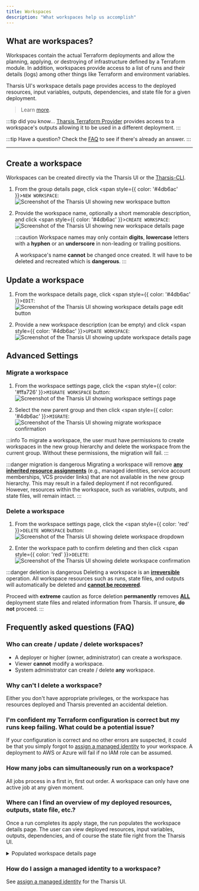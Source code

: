 ```yaml
---
title: Workspaces
description: "What workspaces help us accomplish"
---
```


## What are workspaces?

Workspaces contain the actual Terraform deployments and allow the planning, applying, or destroying of infrastructure defined by a Terraform module. In addition, workspaces provide access to a list of runs and their details (logs) among other things like Terraform and environment variables.

Tharsis UI's workspace details page provides access to the deployed resources, input variables, outputs, dependencies, and state file for a given deployment.

> Learn [more](https://www.terraform.io/language/state/workspaces).

:::tip did you know...
[Tharsis Terraform Provider](../../provider/intro) provides access to a workspace's outputs allowing it to be used in a different deployment.
:::

:::tip Have a question?
Check the [FAQ](#frequently-asked-questions-faq) to see if there's already an answer.
:::

---

## Create a workspace

Workspaces can be created directly via the Tharsis UI or the [Tharsis-CLI](../../cli/tharsis/intro.md).

1. From the group details page, click <span style={{ color: '#4db6ac' }}>`NEW WORKSPACE`</span>:
   ![Screenshot of the Tharsis UI showing new workspace button](/img/workspaces/create-workspace.png "Creating workspace")

2. Provide the workspace name, optionally a short memorable description, and click <span style={{ color: '#4db6ac' }}>`CREATE WORKSPACE`</span>:
   ![Screenshot of the Tharsis UI showing new workspace details page](/img/workspaces/new-workspace.png "New workspace details page")

   :::caution
   Workspace names may only contain **digits**, **lowercase** letters with a **hyphen** or an **underscore** in non-leading or trailing positions.

   A workspace's name **cannot** be changed once created. It will have to be deleted and recreated which is **dangerous**.
   :::

## Update a workspace

1. From the workspace details page, click <span style={{ color: '#4db6ac' }}>`EDIT`</span>:
   ![Screenshot of the Tharsis UI showing workspace details page edit button](/img/workspaces/update-workspace.png "Updating a workspace")

2. Provide a new workspace description (can be empty) and click <span style={{ color: '#4db6ac' }}>`UPDATE WORKSPACE`</span>:
   ![Screenshot of the Tharsis UI showing update workspace details page](/img/workspaces/update-workspace-description.png "Update workspace details page")

## Advanced Settings

### Migrate a workspace

1. From the workspace settings page, click the <span style={{ color: '#ffa726' }}>`MIGRATE WORKSPACE`</span> button:
   ![Screenshot of the Tharsis UI showing workspace settings page](/img/workspaces/workspace-settings.png "Settings page")

2. Select the new parent group and then click <span style={{ color: '#4db6ac' }}>`MIGRATE`</span>:
   ![Screenshot of the Tharsis UI showing migrate workspace confirmation](/img/workspaces/migrate-workspaces-confirmation.png "Confirm to migrate a workspace")

:::info
To migrate a workspace, the user must have permissions to create workspaces in the new group hierarchy and delete the workspace from the current group. Without these permissions, the migration will fail.
:::

:::danger migration is dangerous
Migrating a workspace will remove <u>**any inherited resource assignments**</u> (e.g., managed identities, service account memberships, VCS provider links) that are not available in the new group hierarchy. This may result in a failed deployment if not reconfigured. However, resources within the workspace, such as variables, outputs, and state files, will remain intact.
:::

### Delete a workspace

1. From the workspace settings page, click the <span style={{ color: 'red' }}>`DELETE WORKSPACE`</span> button:
   ![Screenshot of the Tharsis UI showing delete workspace dropdown](/img/workspaces/workspace-settings.png "Deleting a workspace")

2. Enter the workspace path to confirm deleting and then click <span style={{ color: 'red' }}>`DELETE`</span>:
   ![Screenshot of the Tharsis UI showing delete workspace confirmation](/img/workspaces/delete-workspace-confirmation.png "Confirm to delete a workspace")

:::danger deletion is dangerous
Deleting a workspace is an <u>**irreversible**</u> operation. All workspace resources such as runs, state files, and outputs will automatically be deleted and <u>**cannot be recovered**</u>.

Proceed with **extreme** caution as force deletion **permanently** removes <u>**ALL**</u> deployment state files and related information from Tharsis. If unsure, **do not** proceed.
:::

## Frequently asked questions (FAQ)

### Who can create / update / delete workspaces?

- A deployer or higher (owner, administrator) can create a workspace.
- Viewer **cannot** modify a workspace.
- System administrator can create / delete **any** workspace.

### Why can't I delete a workspace?

Either you don't have appropriate privileges, or the workspace has resources deployed and Tharsis prevented an accidental deletion.

### I'm confident my Terraform configuration is correct but my runs keep failing. What could be a potential issue?

If your configuration is correct and no other errors are suspected, it could be that you simply forgot to [assign a managed identity](./managed_identities#assign-a-managed-identity) to your workspace. A deployment to AWS or Azure will fail if no IAM role can be assumed.

### How many jobs can simultaneously run on a workspace?

All jobs process in a first in, first out order. A workspace can only have one active job at any given moment.

### Where can I find an overview of my deployed resources, outputs, state file, etc.?

Once a run completes its apply stage, the run populates the workspace details page. The user can view deployed resources, input variables, outputs, dependencies, and of course the state file right from the Tharsis UI.

<details>
<summary>Populated workspace details page</summary>

![Screenshot of the Tharsis UI showing workspace details page](/img/workspaces/workspace-details.png "Workspace details page")

</details>

### How do I assign a managed identity to a workspace?

See [assign a managed identity](./managed_identities.md#assign-a-managed-identity) for the Tharsis UI.
